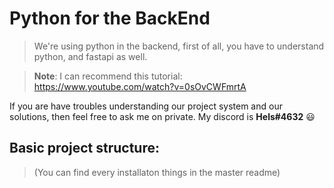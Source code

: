 # Python for the BackEnd

> We're using python in the backend, first of all, you have to understand python, and fastapi as well. 

> **Note**: I can recommend this tutorial: https://www.youtube.com/watch?v=0sOvCWFmrtA

If you are have troubles understanding our project system and our solutions, then feel free to ask me on private. My discord is **__Hels__#4632** 😃

## Basic project structure:

> (You can find every installaton things in the master readme)

















